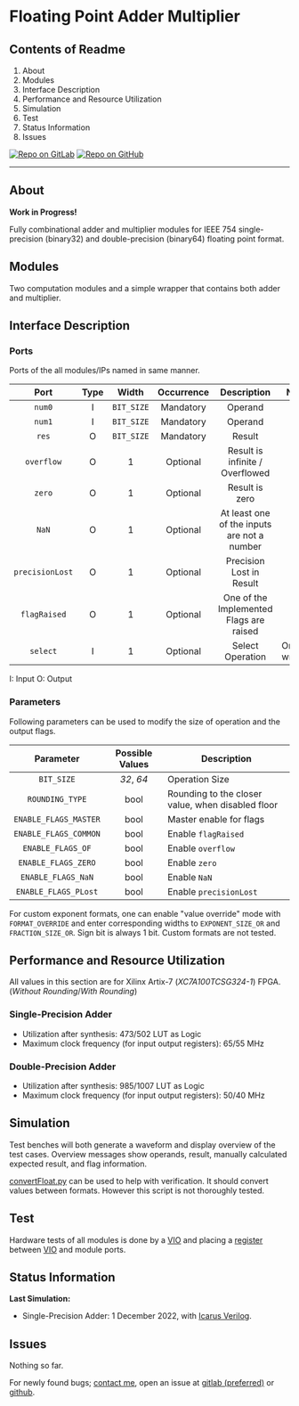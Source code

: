 # Floating Point Adder Multiplier

## Contents of Readme

1. About
2. Modules
3. Interface Description
4. Performance and Resource Utilization
5. Simulation
6. Test
7. Status Information
8. Issues

[![Repo on GitLab](https://img.shields.io/badge/repo-GitLab-6C488A.svg)](https://gitlab.com/suoglu/fpam)
[![Repo on GitHub](https://img.shields.io/badge/repo-GitHub-3D76C2.svg)](https://github.com/suoglu/FPAM)

---

## About

**Work in Progress!**

Fully combinational adder and multiplier modules for IEEE 754 single-precision (binary32) and double-precision (binary64) floating point format.

## Modules

Two computation modules and a simple wrapper that contains both adder and multiplier.

## Interface Description

### Ports

Ports of the all modules/IPs named in same manner.

|   Port   | Type | Width | Occurrence | Description | Notes |
| :------: | :----: | :----: | :----: | :-----:  | ---- |
| `num0` | I | `BIT_SIZE` | Mandatory | Operand | |
| `num1` | I | `BIT_SIZE` | Mandatory | Operand | |
| `res` | O | `BIT_SIZE` | Mandatory | Result | |
| `overflow` | O | 1 | Optional | Result is infinite / Overflowed | |
| `zero` | O | 1 | Optional | Result is zero | |
| `NaN` | O | 1 | Optional | At least one of the inputs are not a number | |
| `precisionLost` | O | 1 | Optional | Precision Lost in Result | |
| `flagRaised` | O | 1 | Optional | One of the Implemented Flags are raised | |
| `select` | I | 1 | Optional | Select Operation | Only in wrapper |

I: Input  O: Output

### Parameters

Following parameters can be used to modify the size of operation and the output flags.

|Parameter|Possible Values|Description|
| :----: | :-----:  | ---- |
| `BIT_SIZE` | _32_, _64_ | Operation Size |
| `ROUNDING_TYPE` | bool | Rounding to the closer value, when disabled floor |
| `ENABLE_FLAGS_MASTER` | bool | Master enable for flags |
| `ENABLE_FLAGS_COMMON` | bool | Enable `flagRaised` |
| `ENABLE_FLAGS_OF` | bool | Enable `overflow` |
| `ENABLE_FLAGS_ZERO` | bool | Enable `zero` |
| `ENABLE_FLAGS_NaN` | bool | Enable `NaN` |
| `ENABLE_FLAGS_PLost` | bool | Enable `precisionLost` |

For custom exponent formats, one can enable "value override" mode with `FORMAT_OVERRIDE` and enter corresponding widths to `EXPONENT_SIZE_OR` and `FRACTION_SIZE_OR`. Sign bit is always 1 bit. Custom formats are not tested.

## Performance and Resource Utilization

All values in this section are for Xilinx Artix-7 (_XC7A100TCSG324-1_) FPGA. (_Without Rounding_/_With Rounding_)

### Single-Precision Adder

- Utilization after synthesis: 473/502 LUT as Logic
- Maximum clock frequency (for input output registers): 65/55 MHz

### Double-Precision Adder

- Utilization after synthesis: 985/1007 LUT as Logic
- Maximum clock frequency (for input output registers): 50/40 MHz

## Simulation

Test benches will both generate a waveform and display overview of the test cases. Overview messages show operands, result, manually calculated expected result, and flag information.

[convertFloat.py](scripts/convertFloat.py) can be used to help with verification. It should convert values between formats. However this script is not thoroughly tested.

## Test

Hardware tests of all modules is done by a [VIO](https://www.xilinx.com/products/intellectual-property/vio.html) and placing a [register](Util/register.v) between [VIO](https://www.xilinx.com/products/intellectual-property/vio.html) and module ports.

## Status Information

**Last Simulation:**

- Single-Precision Adder: 1 December 2022, with [Icarus Verilog](http://iverilog.icarus.com/).

## Issues

Nothing so far.

For newly found bugs; [contact me](https://suoglu.github.io/contact.html), open an issue at [gitlab (preferred)](https://gitlab.com/suoglu/fpam/-/issues/new) or [github](https://github.com/suoglu/FPAM/issues/new).
